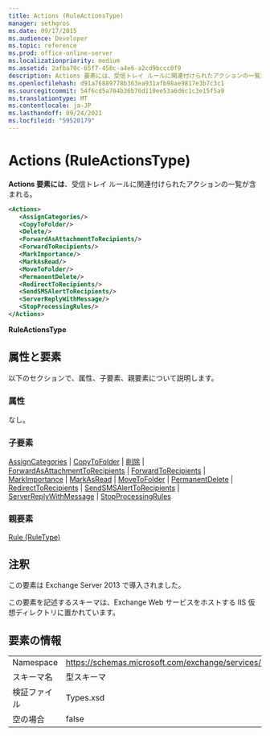 ```yaml
---
title: Actions (RuleActionsType)
manager: sethgros
ms.date: 09/17/2015
ms.audience: Developer
ms.topic: reference
ms.prod: office-online-server
ms.localizationpriority: medium
ms.assetid: 2afba70c-65f7-458c-a4e6-a2cd9bccc0f9
description: Actions 要素には、受信トレイ ルールに関連付けられたアクションの一覧が含まれる。
ms.openlocfilehash: d91a76889778b363ea931afb98ae9817e3b7c3c1
ms.sourcegitcommit: 54f6cd5a704b36b76d110ee53a6d6c1c3e15f5a9
ms.translationtype: MT
ms.contentlocale: ja-JP
ms.lasthandoff: 09/24/2021
ms.locfileid: "59520179"
---
```

# <a name="actions-ruleactionstype"></a>Actions (RuleActionsType)

**Actions 要素には**、受信トレイ ルールに関連付けられたアクションの一覧が含まれる。 
  
```XML
<Actions>
   <AssignCategories/>
   <CopyToFolder/>
   <Delete/>
   <ForwardAsAttachmentToRecipients/>
   <ForwardToRecipients/>
   <MarkImportance/>
   <MarkAsRead/>
   <MoveToFolder/>
   <PermanentDelete/>
   <RedirectToRecipients/>
   <SendSMSAlertToRecipients/>
   <ServerReplyWithMessage/>
   <StopProcessingRules/>
</Actions>
```

 **RuleActionsType**
## <a name="attributes-and-elements"></a>属性と要素

以下のセクションで、属性、子要素、親要素について説明します。
  
### <a name="attributes"></a>属性

なし。
  
### <a name="child-elements"></a>子要素

[AssignCategories](assigncategories.md)  | [CopyToFolder](copytofolder.md)  | [削除](delete.md)  | [ForwardAsAttachmentToRecipients](forwardasattachmenttorecipients.md)  | [ForwardToRecipients](forwardtorecipients.md)  | [MarkImportance](markimportance.md)  | [MarkAsRead](markasread.md)  | [MoveToFolder](movetofolder.md)  | [PermanentDelete](permanentdelete.md)  | [RedirectToRecipients](redirecttorecipients.md)  | [SendSMSAlertToRecipients](sendsmsalerttorecipients.md)  | [ServerReplyWithMessage](serverreplywithmessage.md)  | [StopProcessingRules](stopprocessingrules.md)
  
### <a name="parent-elements"></a>親要素

[Rule (RuleType)](rule-ruletype.md)
  
## <a name="remarks"></a>注釈

この要素は Exchange Server 2013 で導入されました。
  
この要素を記述するスキーマは、Exchange Web サービスをホストする IIS 仮想ディレクトリに置かれています。
  
## <a name="element-information"></a>要素の情報

|||
|:-----|:-----|
|Namespace  <br/> |https://schemas.microsoft.com/exchange/services/2006/types  <br/> |
|スキーマ名  <br/> |型スキーマ  <br/> |
|検証ファイル  <br/> |Types.xsd  <br/> |
|空の場合  <br/> |false  <br/> |
   

